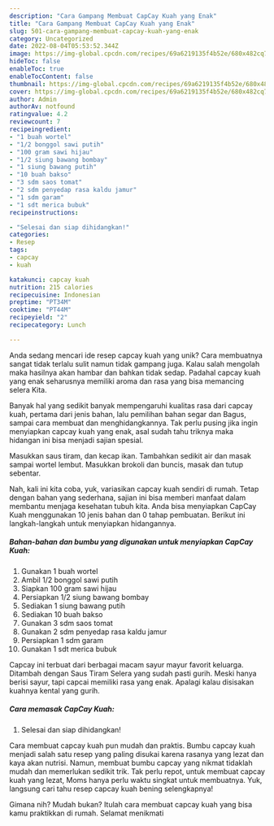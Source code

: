 ```yaml
---
description: "Cara Gampang Membuat CapCay Kuah yang Enak"
title: "Cara Gampang Membuat CapCay Kuah yang Enak"
slug: 501-cara-gampang-membuat-capcay-kuah-yang-enak
category: Uncategorized
date: 2022-08-04T05:53:52.344Z
image: https://img-global.cpcdn.com/recipes/69a6219135f4b52e/680x482cq70/capcay-kuah-foto-resep-utama.jpg
hideToc: false
enableToc: true
enableTocContent: false
thumbnail: https://img-global.cpcdn.com/recipes/69a6219135f4b52e/680x482cq70/capcay-kuah-foto-resep-utama.jpg
cover: https://img-global.cpcdn.com/recipes/69a6219135f4b52e/680x482cq70/capcay-kuah-foto-resep-utama.jpg
author: Admin
authorAv: notfound
ratingvalue: 4.2
reviewcount: 7
recipeingredient:
- "1 buah wortel"
- "1/2 bonggol sawi putih"
- "100 gram sawi hijau"
- "1/2 siung bawang bombay"
- "1 siung bawang putih"
- "10 buah bakso"
- "3 sdm saos tomat"
- "2 sdm penyedap rasa kaldu jamur"
- "1 sdm garam"
- "1 sdt merica bubuk"
recipeinstructions:

- "Selesai dan siap dihidangkan!"
categories:
- Resep
tags:
- capcay
- kuah

katakunci: capcay kuah 
nutrition: 215 calories
recipecuisine: Indonesian
preptime: "PT34M"
cooktime: "PT44M"
recipeyield: "2"
recipecategory: Lunch

---
```





Anda sedang mencari ide resep capcay kuah yang unik? Cara membuatnya sangat tidak terlalu sulit namun tidak gampang juga. Kalau salah mengolah maka hasilnya akan hambar dan bahkan tidak sedap. Padahal capcay kuah yang enak seharusnya memiliki aroma dan rasa yang bisa memancing selera Kita.





Banyak hal yang sedikit banyak mempengaruhi kualitas rasa dari capcay kuah, pertama dari jenis bahan, lalu pemilihan bahan segar dan Bagus, sampai cara membuat dan menghidangkannya. Tak perlu pusing jika ingin menyiapkan capcay kuah yang enak,      asal sudah tahu triknya maka hidangan ini bisa menjadi sajian spesial.














Masukkan saus tiram, dan kecap ikan. Tambahkan sedikit air dan masak sampai wortel lembut. Masukkan brokoli dan buncis, masak dan tutup sebentar.






Nah, kali ini kita coba, yuk, variasikan capcay kuah sendiri di rumah. Tetap dengan bahan yang sederhana, sajian ini bisa memberi manfaat dalam membantu menjaga kesehatan tubuh kita. Anda bisa menyiapkan CapCay Kuah menggunakan 10 jenis bahan dan 0 tahap pembuatan. Berikut ini langkah-langkah untuk menyiapkan hidangannya.

<!--inarticleads1-->

##### Bahan-bahan dan bumbu yang digunakan untuk menyiapkan CapCay Kuah:

1. Gunakan 1 buah wortel
1. Ambil 1/2 bonggol sawi putih
1. Siapkan 100 gram sawi hijau
1. Persiapkan 1/2 siung bawang bombay
1. Sediakan 1 siung bawang putih
1. Sediakan 10 buah bakso
1. Gunakan 3 sdm saos tomat
1. Gunakan 2 sdm penyedap rasa kaldu jamur
1. Persiapkan 1 sdm garam
1. Gunakan 1 sdt merica bubuk


Capcay ini terbuat dari berbagai macam sayur mayur favorit keluarga. Ditambah dengan Saus Tiram Selera yang sudah pasti gurih. Meski hanya berisi sayur, tapi capcai memiliki rasa yang enak. Apalagi kalau disisakan kuahnya kental yang gurih. 

<!--inarticleads2-->

##### Cara memasak CapCay Kuah:


1. Selesai dan siap dihidangkan!

Cara membuat capcay kuah pun mudah dan praktis. Bumbu capcay kuah menjadi salah satu resep yang paling disukai karena rasanya yang lezat dan kaya akan nutrisi. Namun, membuat bumbu capcay yang nikmat tidaklah mudah dan memerlukan sedikit trik. Tak perlu repot, untuk membuat capcay kuah yang lezat, Moms hanya perlu waktu singkat untuk membuatnya. Yuk, langsung cari tahu resep capcay kuah bening selengkapnya! 

Gimana nih? Mudah bukan? Itulah cara membuat capcay kuah yang bisa kamu praktikkan di rumah. Selamat menikmati
